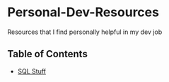 # Personal-Dev-Resources
Resources that I find personally helpful in my dev job

## Table of Contents
* <a href="/SQL">SQL Stuff</a>
